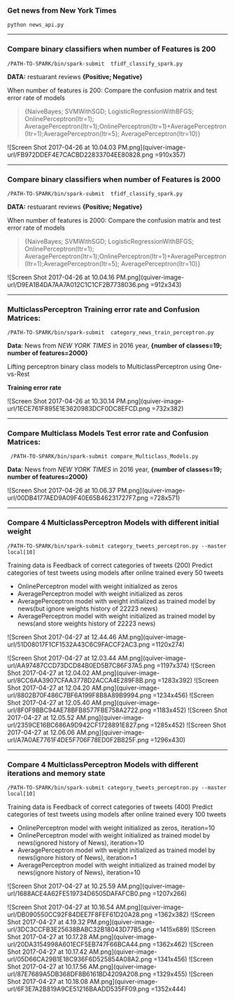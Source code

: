 ### Get news from New York Times
`python news_api.py`


-------
### Compare binary classifiers when number of Features is 200
`/PATH-TO-SPARK/bin/spark-submit  tfidf_classify_spark.py`

__DATA:__ restuarant reviews __{Positive; Negative}__

When number of features is 200:
Compare the confusion matrix and test error rate of models

>{NaiveBayes; SVMWithSGD; LogisticRegressionWithBFGS; OnlinePerceptron(Itr=1); AveragePerceptron(Itr=1);OnlinePerceptron(Itr=1)+AveragePerceptron(Itr=1);AveragePerceptron(Itr=5); AveragePerceptron(Itr=10)}

![Screen Shot 2017-04-26 at 10.04.03 PM.png](quiver-image-url/FB972DDEF4E7CACBD22833704EE80828.png =910x357)



---------
### Compare binary classifiers when number of Features is 2000
`/PATH-TO-SPARK/bin/spark-submit  tfidf_classify_spark.py`

__DATA:__ restuarant reviews __{Positive; Negative}__

When number of features is 2000:
Compare the confusion matrix and test error rate of models
>{NaiveBayes; SVMWithSGD; LogisticRegressionWithBFGS; OnlinePerceptron(Itr=1); AveragePerceptron(Itr=1);OnlinePerceptron(Itr=1)+AveragePerceptron(Itr=1);AveragePerceptron(Itr=5); AveragePerceptron(Itr=10)}

![Screen Shot 2017-04-26 at 10.04.16 PM.png](quiver-image-url/D9EA1B4DA7AA7A012C1C1CF2B7738036.png =912x343)



--------
### MulticlassPerceptron Training error rate and Confusion Matrices:
`/PATH-TO-SPARK/bin/spark-submit  category_news_train_perceptron.py`

__Data__:  News from _NEW YORK TIMES_ in 2016 year, __{number of classes=19; number of features=2000}__

Lifting perceptron binary class models to MulticlassPerceptron using One-vs-Rest

__Training error rate__

![Screen Shot 2017-04-26 at 10.30.14 PM.png](quiver-image-url/1ECE761F895E1E3620983DCF0DC8EFCD.png =732x382)


-----
### Compare Multiclass Models Test error rate and Confusion Matrices:
` /PATH-TO-SPARK/bin/spark-submit compare_Multiclass_Models.py`

__Data__: News from _NEW YORK TIMES_ in 2016 year, __{number of classes=19; number of features=2000}__


![Screen Shot 2017-04-26 at 10.06.37 PM.png](quiver-image-url/00DB4177AED9A09F40E65B46231727F7.png =728x571)



--------
### Compare 4 MulticlassPerceptron Models with different initial weight
`/PATH-TO-SPARK/bin/spark-submit category_tweets_perceptron.py --master local[10]`

Training data is Feedback of correct categories of tweets (200)
Predict categories of test tweets using models after online trained every 50 tweets
- OnlinePerceptron model with weight initialized as zeros
- AveragePerceptron model with weight initialized as zeros
- AveragePerceptron model with weight initialized as trained model by news(but ignore weights history of 22223 news) 
- AveragePerceptron model with weight initialized as trained model by news(and store weights history of 22223 news)

![Screen Shot 2017-04-27 at 12.44.46 AM.png](quiver-image-url/51D08017F1CF1532A43C6C9FACCF2AC3.png =1120x274)

![Screen Shot 2017-04-27 at 12.03.44 AM.png](quiver-image-url/AA97487CCD73DCD84B0ED5B7C86F37A5.png =1197x374)
![Screen Shot 2017-04-27 at 12.04.02 AM.png](quiver-image-url/8CC6AA3907CFAA3778D2ACCA4E289F8B.png =1283x392)
![Screen Shot 2017-04-27 at 12.04.20 AM.png](quiver-image-url/8802B70F486C7BF6A199F8B8A89B9994.png =1234x456)
![Screen Shot 2017-04-27 at 12.05.40 AM.png](quiver-image-url/8F0F9BBC94AE78BFB8577FBE758A2722.png =1183x452)
![Screen Shot 2017-04-27 at 12.05.52 AM.png](quiver-image-url/2359CE16BC686A9D942CF1728891E827.png =1285x452)
![Screen Shot 2017-04-27 at 12.06.06 AM.png](quiver-image-url/A7A0AE7761F4DE5F706F78ED0F2B825F.png =1296x430)



---------
### Compare 4 MulticlassPerceptron Models with different iterations and memory state
`/PATH-TO-SPARK/bin/spark-submit category_tweets_perceptron.py --master local[10]`

Training data is Feedback of correct categories of tweets (400)
Predict categories of test tweets using models after online trained every 100 tweets
- OnlinePerceptron model with weight initialized as zeros, iteration=10
- OnlinePerceptron model with weight initialized as trained model by news(ignored history of News), iteration=10
- AveragePerceptron model with weight initialized as trained model by news(ignore history of News), iteration=1 
- AveragePerceptron model with weight initialized as trained model by news(ignore history of News), iteration=10

![Screen Shot 2017-04-27 at 10.25.59 AM.png](quiver-image-url/1688ACE4A62FE519734D6505DAFAFCB0.png =1207x266)

![Screen Shot 2017-04-27 at 10.16.54 AM.png](quiver-image-url/DB090550CC92F84DEE7F8FEF61D20A28.png =1362x382)
![Screen Shot 2017-04-27 at 4.19.32 PM.png](quiver-image-url/3DC3CCFB3E25638BABC32B18043D77B5.png =1415x689)
![Screen Shot 2017-04-27 at 10.17.28 AM.png](quiver-image-url/20DA3154998A601ECF5EB747F66BCA44.png =1362x462)
![Screen Shot 2017-04-27 at 10.17.42 AM.png](quiver-image-url/05D66CA29B1E18C936F6D525854A08A2.png =1341x456)
![Screen Shot 2017-04-27 at 10.17.56 AM.png](quiver-image-url/87E7689A5DB368DF8B6161BD4209A208.png =1329x455)
![Screen Shot 2017-04-27 at 10.18.08 AM.png](quiver-image-url/6F3E7A2B819A9CE51216BAADD535FF09.png =1352x444)
